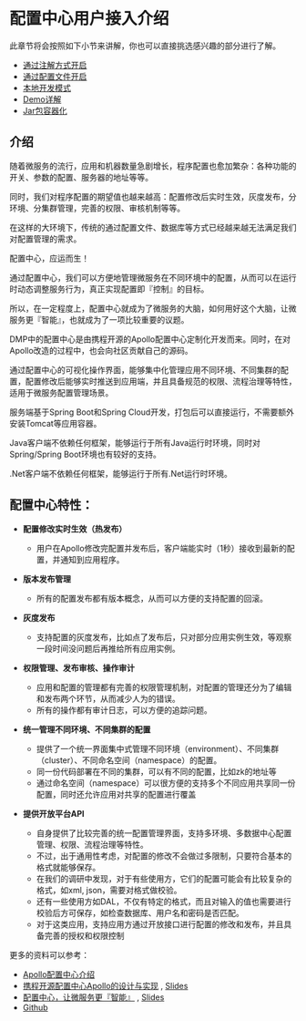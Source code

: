 # 配置中心用户接入介绍
此章节将会按照如下小节来讲解，你也可以直接挑选感兴趣的部分进行了解。

* [通过注解方式开启](annotation.md)
* [通过配置文件开启](bootstrap.md)
* [本地开发模式](local-dev.md)
* [Demo详解](demo.md)
* [Jar包容器化](docker.md)

## 介绍
随着微服务的流行，应用和机器数量急剧增长，程序配置也愈加繁杂：各种功能的开关、参数的配置、服务器的地址等等。

同时，我们对程序配置的期望值也越来越高：配置修改后实时生效，灰度发布，分环境、分集群管理，完善的权限、审核机制等等。

在这样的大环境下，传统的通过配置文件、数据库等方式已经越来越无法满足我们对配置管理的需求。

配置中心，应运而生！

通过配置中心，我们可以方便地管理微服务在不同环境中的配置，从而可以在运行时动态调整服务行为，真正实现配置即『控制』的目标。

所以，在一定程度上，配置中心就成为了微服务的大脑，如何用好这个大脑，让微服务更『智能』，也就成为了一项比较重要的议题。

DMP中的配置中心是由携程开源的Apollo配置中心定制化开发而来。同时，在对Apollo改造的过程中，也会向社区贡献自己的源码。

通过配置中心的可视化操作界面，能够集中化管理应用不同环境、不同集群的配置，配置修改后能够实时推送到应用端，并且具备规范的权限、流程治理等特性，适用于微服务配置管理场景。

服务端基于Spring Boot和Spring Cloud开发，打包后可以直接运行，不需要额外安装Tomcat等应用容器。

Java客户端不依赖任何框架，能够运行于所有Java运行时环境，同时对Spring/Spring Boot环境也有较好的支持。

.Net客户端不依赖任何框架，能够运行于所有.Net运行时环境。

## 配置中心特性：

* **配置修改实时生效（热发布）**
  * 用户在Apollo修改完配置并发布后，客户端能实时（1秒）接收到最新的配置，并通知到应用程序。

* **版本发布管理**
  * 所有的配置发布都有版本概念，从而可以方便的支持配置的回滚。

* **灰度发布**
  * 支持配置的灰度发布，比如点了发布后，只对部分应用实例生效，等观察一段时间没问题后再推给所有应用实例。

* **权限管理、发布审核、操作审计**
  * 应用和配置的管理都有完善的权限管理机制，对配置的管理还分为了编辑和发布两个环节，从而减少人为的错误。
  * 所有的操作都有审计日志，可以方便的追踪问题。

* **统一管理不同环境、不同集群的配置**
  * 提供了一个统一界面集中式管理不同环境（environment）、不同集群（cluster）、不同命名空间（namespace）的配置。
  * 同一份代码部署在不同的集群，可以有不同的配置，比如zk的地址等
  * 通过命名空间（namespace）可以很方便的支持多个不同应用共享同一份配置，同时还允许应用对共享的配置进行覆盖

* **提供开放平台API**
  * 自身提供了比较完善的统一配置管理界面，支持多环境、多数据中心配置管理、权限、流程治理等特性。
  * 不过，出于通用性考虑，对配置的修改不会做过多限制，只要符合基本的格式就能够保存。
  * 在我们的调研中发现，对于有些使用方，它们的配置可能会有比较复杂的格式，如xml, json，需要对格式做校验。
  * 还有一些使用方如DAL，不仅有特定的格式，而且对输入的值也需要进行校验后方可保存，如检查数据库、用户名和密码是否匹配。
  * 对于这类应用，支持应用方通过开放接口进行配置的修改和发布，并且具备完善的授权和权限控制

更多的资料可以参考：

* [Apollo配置中心介绍](https://github.com/ctripcorp/apollo/wiki/Apollo%E9%85%8D%E7%BD%AE%E4%B8%AD%E5%BF%83%E4%BB%8B%E7%BB%8D) 
* [携程开源配置中心Apollo的设计与实现](http://www.itdks.com/dakalive/detail/3420) , [Slides](https://myslide.cn/slides/10168)
* [配置中心，让微服务更『智能』](https://2018.qconshanghai.com/presentation/799) , [Slides](https://myslide.cn/slides/10035)
* [Github](https://github.com/ctripcorp/apollo)



